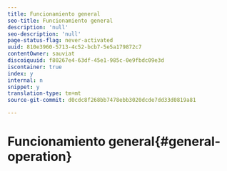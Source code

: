 ```yaml
---
title: Funcionamiento general
seo-title: Funcionamiento general
description: 'null'
seo-description: 'null'
page-status-flag: never-activated
uuid: 810e3960-5713-4c52-bcb7-5e5a179872c7
contentOwner: sauviat
discoiquuid: f80267e4-63df-45e1-985c-0e9fbdc09e3d
iscontainer: true
index: y
internal: n
snippet: y
translation-type: tm+mt
source-git-commit: d0cdc8f268bb7478ebb3020dcde7dd33d0819a81

---
```



# Funcionamiento general{#general-operation}


